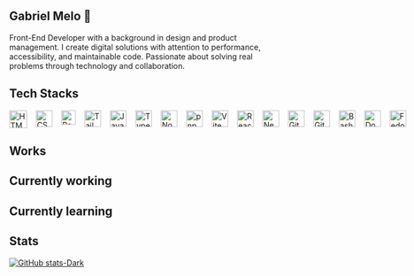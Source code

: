 ## Gabriel Melo 👋

Front-End Developer with a background in design and product management. I create digital solutions with attention to performance, accessibility, and 
maintainable code. Passionate about solving real problems through technology and collaboration.

## Tech Stacks

<div style="display:flex; gap: 16px">
  <img src="https://cdn.jsdelivr.net/gh/devicons/devicon@latest/icons/html5/html5-original.svg" title="HTML" alt="HTML" width="32px" />
  <img alt="CSS" width="30px" src="https://cdn.jsdelivr.net/gh/devicons/devicon/icons/css3/css3-plain.svg" />
  <img src="https://cdn.jsdelivr.net/gh/devicons/devicon@latest/icons/postcss/postcss-original.svg" title="PostCSS" alt="PostCSS" width="26px" />
  <img alt="Tailwindcss" width="30px" src="https://cdn.jsdelivr.net/gh/devicons/devicon@latest/icons/tailwindcss/tailwindcss-original.svg" />
  <img alt="JavaScript" width="30px" src="https://cdn.jsdelivr.net/gh/devicons/devicon/icons/javascript/javascript-plain.svg" />
  <img alt="TypeScript" width="30px" src="https://cdn.jsdelivr.net/gh/devicons/devicon/icons/typescript/typescript-plain.svg" />
  <img alt="NodeJS" width="30px" src="https://cdn.jsdelivr.net/gh/devicons/devicon/icons/nodejs/nodejs-original.svg" />
  <img alt="pnpm" width="30px" src="https://cdn.jsdelivr.net/gh/devicons/devicon@latest/icons/pnpm/pnpm-original.svg" />
  <img alt="Vite" width="30px" src="https://cdn.jsdelivr.net/gh/devicons/devicon@latest/icons/vitejs/vitejs-original.svg" />
  <img alt="React" width="30px" src="https://cdn.jsdelivr.net/gh/devicons/devicon/icons/react/react-original.svg" />
  <img alt="NextJS" width="30px" src="https://cdn.jsdelivr.net/gh/devicons/devicon@latest/icons/nextjs/nextjs-original.svg" />
  <img alt="Git" width="30px" src="https://cdn.jsdelivr.net/gh/devicons/devicon/icons/git/git-original.svg" />
  <img alt="GitHub" width="30px" src="https://cdn.jsdelivr.net/gh/devicons/devicon/icons/github/github-original.svg" />
  <img alt="Bash" width="30px" src="https://cdn.jsdelivr.net/gh/devicons/devicon/icons/bash/bash-original.svg" />
  <img alt="Docker" width="30px" src="https://cdn.jsdelivr.net/gh/devicons/devicon@latest/icons/docker/docker-original.svg" />
  <img alt="Fedora" width="30px" src="https://cdn.jsdelivr.net/gh/devicons/devicon@latest/icons/fedora/fedora-original.svg" />
</div>

## Works

## Currently working

## Currently learning

## Stats

[![GitHub stats-Dark](https://github-readme-stats.vercel.app/api?username=gblsmlo&show_icons=true&theme=dark#gh-dark-mode-only)](https://github.com/gblsmlo/github-readme-stats#gh-dark-mode-only)


<!--
**gblsmlo/gblsmlo** is a ✨ _special_ ✨ repository because its `README.md` (this file) appears on your GitHub profile.

Here are some ideas to get you started:

- 🔭 I’m currently working on ...
- 🌱 I’m currently learning ...
- 👯 I’m looking to collaborate on ...
- 🤔 I’m looking for help with ...
- 💬 Ask me about ...
- 📫 How to reach me: ...
- 😄 Pronouns: ...
- ⚡ Fun fact: ...
-->
